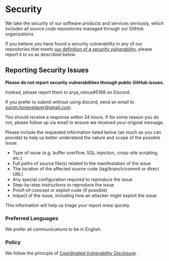 # Security

We take the security of our software products and services seriously, which includes all source code repositories managed through our GitHub organizations.

If you believe you have found a security vulnerability in any of our repositories that meets [our definition of a security vulnerability](https://csrc.nist.gov/glossary/term/vulnerability), please report it to us as described below.

## Reporting Security Issues

**Please do not report security vulnerabilities through public GitHub issues.**

Instead, please report them to arya_minus#5168 on Discord.

If you prefer to submit without using discord, send an email to [sunim.honeyplayer@gmail.com](mailto:sunim.honeyplayer@gmail.com).

You should receive a response within 24 hours. If for some reason you do not, please follow up via email to ensure we received your original message.

Please include the requested information listed below (as much as you can provide) to help us better understand the nature and scope of the possible issue:

- Type of issue (e.g. buffer overflow, SQL injection, cross-site scripting, etc.)
- Full paths of source file(s) related to the manifestation of the issue
- The location of the affected source code (tag/branch/commit or direct URL)
- Any special configuration required to reproduce the issue
- Step-by-step instructions to reproduce the issue
- Proof-of-concept or exploit code (if possible)
- Impact of the issue, including how an attacker might exploit the issue

This information will help us triage your report more quickly.

### Preferred Languages

We prefer all communications to be in English.

### Policy

We follow the principle of [Coordinated Vulnerability Disclosure](https://en.wikipedia.org/wiki/Coordinated_vulnerability_disclosure).
